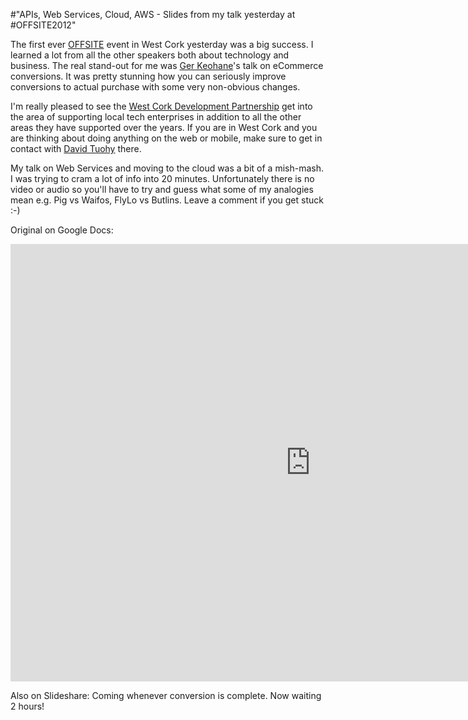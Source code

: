 #"APIs, Web Services, Cloud, AWS - Slides from my talk yesterday at #OFFSITE2012"

The first ever <a href="http://www.offsite.ie">OFFSITE</a> event in West Cork yesterday was a big success. I learned a lot from all the other speakers both about technology and business. The real stand-out for me was <a href="http://twitter.com/sf9">Ger Keohane</a>'s talk on eCommerce conversions. It was pretty stunning how you can seriously improve conversions to actual purchase with some very non-obvious changes.

I'm really pleased to see the <a href="http://www.wcdp.ie/">West Cork Development Partnership</a> get into the area of supporting local tech enterprises in addition to all the other areas they have supported over the years. If you are in West Cork and you are thinking about doing anything on the web or mobile, make sure to get in contact with <a href="mailto:david@wcdp.ie">David Tuohy</a> there.

My talk on Web Services and moving to the cloud was a bit of a mish-mash. I was trying to cram a lot of info into 20 minutes. Unfortunately there is no video or audio so you'll have to try and guess what some of my analogies mean e.g. Pig vs Waifos, FlyLo vs Butlins. Leave a comment if you get stuck :-)

Original on Google Docs:

<iframe src="https://docs.google.com/presentation/embed?id=1jUY2i_Ayur9OLWzScCznS0dhd5vcQEMyEsmx18zkNUo&start=false&loop=false&delayms=3000" frameborder="0" width="960" height="700" allowfullscreen="true" mozallowfullscreen="true" webkitallowfullscreen="true"></iframe>

Also on Slideshare:
Coming whenever conversion is complete. Now waiting 2 hours!
